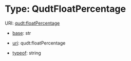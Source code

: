 # Type: QudtFloatPercentage



URI: [qudt:floatPercentage](qudt:floatPercentage)

* [base](https://w3id.org/linkml/base): str

* [uri](https://w3id.org/linkml/uri): qudt:floatPercentage


* [typeof](https://w3id.org/linkml/typeof): string








